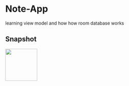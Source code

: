 # Note-App
learning view model and how how room database works
## Snapshot 


<img src="https://user-images.githubusercontent.com/75511608/215532276-fa5a9168-28ba-4b82-b04d-6369bcdf276a.jpg" width="100" height="100">
